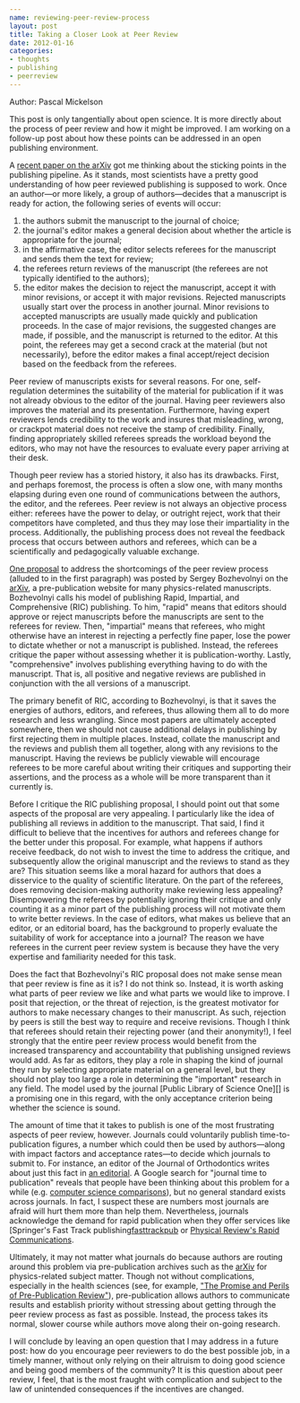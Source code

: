```yaml
--- 
name: reviewing-peer-review-process
layout: post
title: Taking a Closer Look at Peer Review
date: 2012-01-16
categories: 
- thoughts
- publishing
- peerreview
---
```


Author: Pascal Mickelson

This post is only tangentially about open science.  It is more directly about the process of peer review and how it might be improved.  I am working on a follow-up post about how these points can be addressed in an open publishing environment.

A [recent paper on the arXiv][arXivpaper] got me thinking about the sticking points in the publishing pipeline.  As it stands, most scientists have a pretty good understanding of how peer reviewed publishing is supposed to work.  Once an author—or more likely, a group of authors—decides that a manuscript is ready for action, the following series of events will occur:

1. the authors submit the manuscript to the journal of choice;
2. the journal's editor makes a general decision about whether the article is appropriate for the journal;
3. in the affirmative case, the editor selects referees for the manuscript and sends them the text for review;
4. the referees return reviews of the manuscript (the referees are not typically identified to the authors);
5. the editor makes the decision to reject the manuscript, accept it with minor revisions, or accept it with major revisions.  Rejected manuscripts usually start over the process in another journal.  Minor revisions to accepted manuscripts are usually made quickly and publication proceeds.  In the case of major revisions, the suggested changes are made, if possible, and the manuscript is returned to the editor.  At this point, the referees may get a second crack at the material (but not necessarily), before the editor makes a final accept/reject decision based on the feedback from the referees.

Peer review of manuscripts exists for several reasons.  For one, self-regulation determines the suitability of the material for publication if it was not already obvious to the editor of the journal.  Having peer reviewers also improves the material and its presentation.  Furthermore, having expert reviewers lends credibility to the work and insures that misleading, wrong, or crackpot material does not receive the stamp of credibility.  Finally, finding appropriately skilled referees spreads the workload beyond the editors, who may not have the resources to evaluate every paper arriving at their desk.

Though peer review has a storied history, it also has its drawbacks.  First, and perhaps foremost, the process is often a slow one, with many months elapsing during even one round of communications between the authors, the editor, and the referees.  Peer review is not always an objective process either: referees have the power to delay, or outright reject, work that their competitors have completed, and thus they may lose their impartiality in the process.  Additionally, the publishing process does not reveal the feedback process that occurs between authors and referees, which can be a scientifically and pedagogically valuable exchange.

[One proposal][arXivpaper] to address the shortcomings of the peer review process (alluded to in the first paragraph) was posted by Sergey Bozhevolnyi on the [arXiv][arXiv], a pre-publication website for many physics-related manuscripts.  Bozhevolnyi calls his model of publishing Rapid, Impartial, and Comprehensive (RIC) publishing.  To him, "rapid" means that editors should approve or reject manuscripts before the manuscripts are sent to the referees for review.  Then, "impartial" means that referees, who might otherwise have an interest in rejecting a perfectly fine paper, lose the power to dictate whether or not a manuscript is published.  Instead, the referees critique the paper without assessing whether it is publication-worthy.  Lastly, "comprehensive" involves publishing everything having to do with the manuscript.  That is, all positive and negative reviews are published in conjunction with the all versions of a manuscript.

The primary benefit of RIC, according to Bozhevolnyi, is that it saves the energies of authors, editors, and referees, thus allowing them all to do more research and less wrangling.  Since most papers are ultimately accepted somewhere, then we should not cause additional delays in publishing by first rejecting them in multiple places.  Instead, collate the manuscript and the reviews and publish them all together, along with any revisions to the manuscript.  Having the reviews be publicly viewable will encourage referees to be more careful about writing their critiques and supporting their assertions, and the process as a whole will be more transparent than it currently is.

Before I critique the RIC publishing proposal, I should point out that some aspects of the proposal are very appealing.  I particularly like the idea of publishing all reviews in addition to the manuscript.  That said, I find it difficult to believe that the incentives for authors and referees change for the better under this proposal.  For example, what happens if authors receive feedback, do not wish to invest the time to address the critique, and subsequently allow the original manuscript and the reviews to stand as they are?  This situation seems like a moral hazard for authors that does a disservice to the quality of scientific literature.  On the part of the referees, does removing decision-making authority make reviewing less appealing?  Disempowering the referees by potentially ignoring their critique and only counting it as a minor part of the publishing process will not motivate them to write better reviews.  In the case of editors, what makes us believe that an editor, or an editorial board, has the background to properly evaluate the suitability of work for acceptance into a journal?  The reason we have referees in the current peer review system is because they have the very expertise and familiarity needed for this task.

Does the fact that Bozhevolnyi's RIC proposal does not make sense mean that peer review is fine as it is?  I do not think so.  Instead, it is worth asking what parts of peer review we like and what parts we would like to improve.  I posit that rejection, or the threat of rejection, is the greatest motivator for authors to make necessary changes to their manuscript.  As such, rejection by peers is still the best way to require and receive revisions.  Though I think that referees should retain their rejecting power (and their anonymity!), I feel strongly that the entire peer review process would benefit from the increased transparency and accountability that publishing unsigned reviews would add.  As far as editors, they play a role in shaping the kind of journal they run by selecting appropriate material on a general level, but they should not play too large a role in determining the "important" research in any field.  The model used by the journal [Public Library of Science One][] is a promising one in this regard, with the only acceptance criterion being whether the science is sound.

The amount of time that it takes to publish is one of the most frustrating aspects of peer review, however.  Journals could voluntarily publish time-to-publication figures, a number which could then be used by authors—along with impact factors and acceptance rates—to decide which journals to submit to.  For instance, an editor of the Journal of Orthodontics writes about just this fact in [an editorial][orthodonticseditorial].  A Google search for "journal time to publication" reveals that people have been thinking about this problem for a while (e.g. [computer science comparisons][compscicomps]), but no general standard exists across journals.  In fact, I suspect these are numbers most journals are afraid will hurt them more than help them.  Nevertheless, journals acknowledge the demand for rapid publication when they offer services like [Springer's Fast Track publishing[fasttrackpub] or [Physical Review's Rapid Communications][rapidcomm].

Ultimately, it may not matter what journals do because authors are routing around this problem via pre-publication archives such as the [arXiv][arXiv] for physics-related subject matter.  Though not without complications, especially in the health sciences (see, for example, ["The Promise and Perils of Pre-Publication Review"][prepubperils]), pre-publication allows authors to communicate results and establish priority without stressing about getting through the peer review process as fast as possible.  Instead, the process takes its normal, slower course while authors move along their on-going research.

I will conclude by leaving an open question that I may address in a future post:  how do you encourage peer reviewers to do the best possible job, in a timely manner, without only relying on their altruism to doing good science and being good members of the community?  It is this question about peer review, I feel, that is the most fraught with complication and subject to the law of unintended consequences if the incentives are changed.

[arXivpaper]: http://arxiv.org/abs/1110.0791
[arXiv]: http://arxiv.org/
[PLOSone]: http://www.plosone.org/static/reviewerGuidelines.action#about
[orthodonticseditorial]: http://jorthod.maneyjournals.org/content/29/3/171.full
[compscicomps]: http://www.hutter1.net/journals.htm
[fasttrackpub]: http://www.springer.com/societies+%26+publishing+partners/society+%26+partner+zone?SGWID=0-173202-12-772912-0
[rapidcomm]: http://pra.aps.org/highlighting-rapids
[prepubperils]: http://www.plosone.org/article/info%3Adoi%2F10.1371%2Fjournal.pone.0010782